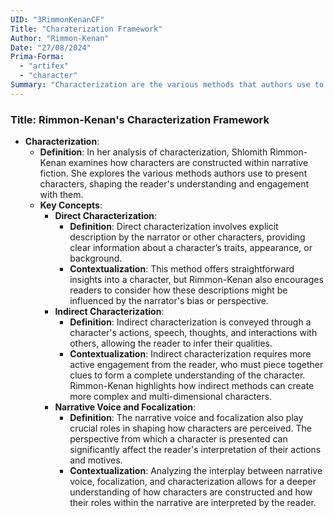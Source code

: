 ```yaml
---
UID: "3RimmonKenanCF"
Title: "Charaterization Framework"
Author: "Rimmon-Kenan"
Date: "27/08/2024"
Prima-Forma:
  - "artifex"
  - "character"
Summary: "Characterization are the various methods that authors use to present characters, shaping the reader's understanding engagement with them: direct characterization and indirect characterization"
---
```



### Title: **Rimmon-Kenan's Characterization Framework**

- **Characterization**:
  - **Definition**: In her analysis of characterization, Shlomith Rimmon-Kenan examines how characters are constructed within narrative fiction. She explores the various methods authors use to present characters, shaping the reader's understanding and engagement with them.
  - **Key Concepts**:
    - **Direct Characterization**:
      - **Definition**: Direct characterization involves explicit description by the narrator or other characters, providing clear information about a character’s traits, appearance, or background.
      - **Contextualization**: This method offers straightforward insights into a character, but Rimmon-Kenan also encourages readers to consider how these descriptions might be influenced by the narrator's bias or perspective.
    - **Indirect Characterization**:
      - **Definition**: Indirect characterization is conveyed through a character's actions, speech, thoughts, and interactions with others, allowing the reader to infer their qualities.
      - **Contextualization**: Indirect characterization requires more active engagement from the reader, who must piece together clues to form a complete understanding of the character. Rimmon-Kenan highlights how indirect methods can create more complex and multi-dimensional characters.
    - **Narrative Voice and Focalization**:
      - **Definition**: The narrative voice and focalization also play crucial roles in shaping how characters are perceived. The perspective from which a character is presented can significantly affect the reader's interpretation of their actions and motives.
      - **Contextualization**: Analyzing the interplay between narrative voice, focalization, and characterization allows for a deeper understanding of how characters are constructed and how their roles within the narrative are interpreted by the reader.